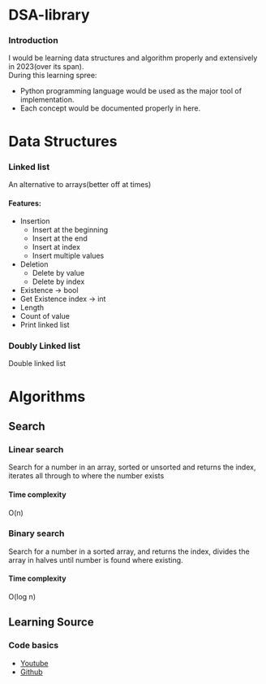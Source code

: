 # DSA-library
### Introduction 
I would be learning data structures and algorithm properly and extensively in 2023(over its span).<br>
During this learning spree: 
- Python programming language would be used as the major tool of implementation.
- Each concept would be documented properly in here.

# Data Structures
### Linked list
An alternative to arrays(better off at times)
#### Features:
  - Insertion
    - Insert at the beginning
    - Insert at the end
    - Insert at index
    - Insert multiple values
  - Deletion
    - Delete by value
    - Delete by index
  - Existence -> bool
  - Get Existence index -> int
  - Length
  - Count of value
  - Print linked list

### Doubly Linked list
Double linked list

# Algorithms
## Search
### Linear search 
Search for a number in an array, sorted or unsorted and returns the index, iterates all through to where the number exists
#### Time complexity
O(n)
### Binary search 
Search for a number in a sorted array, and returns the index, divides the array in halves until number is found where existing.
#### Time complexity
O(log n)

## Learning Source
  ### Code basics
  - <a href="https://www.youtube.com/playlist?list=PLeo1K3hjS3uu_n_a__MI_KktGTLYopZ12"> Youtube </a>
  - <a href="https://github.com/codebasics/data-structures-algorithms-python"> Github </a>
